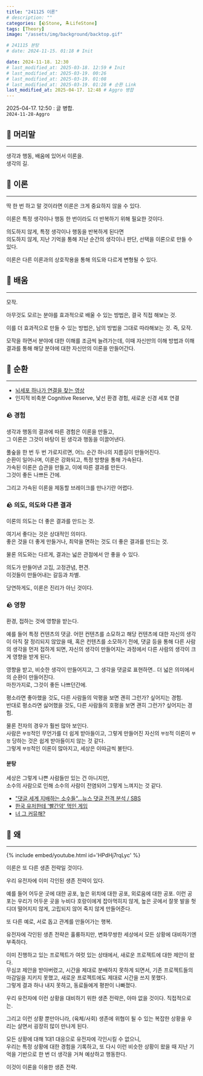 ```yaml
---
title: "241125 이론"
# description: ""
categories: [🪨Stone, 🏝️LifeStone]
tags: [Theory]
image: "/assets/img/background/backtop.gif"

# 241115 분탕
# date: 2024-11-15. 01:18 # Init

date: 2024-11-18. 12:30
# last_modified_at: 2025-03-18. 12:59 # Init
# last_modified_at: 2025-03-19. 00:26
# last_modified_at: 2025-03-19. 01:08
# last_modified_at: 2025-03-19. 01:28 # 순환 Link
last_modified_at: 2025-04-17. 12:48 # Aggro 병합
---
```


2025-04-17. 12:50 : 글 병합.  
`2024-11-28-Aggro`  

## 🗿 머리말

---

생각과 행동, 배움에 있어서 이론을.  
생각의 길.  

## 🗿 이론

---

딱 한 번 하고 말 것이라면 이론은 크게 중요하지 않을 수 있다.  

이론은 특정 생각이나 행동 한 번이라도 더 반복하기 위해 필요한 것이다.  

의도하지 않게, 특정 생각이나 행동을 반복하게 된다면  
의도하지 않게, 지난 기억을 통해 지난 순간의 생각이나 판단, 선택을 이론으로 만들 수 있다.  

이론은 다른 이론과의 상호작용을 통해 의도와 다르게 변형될 수 있다.  

## 🗿 배움

---

모작.  

아무것도 모르는 분야를 효과적으로 배울 수 있는 방법은, 결국 직접 해보는 것.  

이를 더 효과적으로 만들 수 있는 방법은, 남의 방법을 그대로 따라해보는 것. 즉, 모작.  

모작을 하면서 분야에 대한 이해를 조금씩 늘려가는데, 이때 자신만의 이해 방법과 이해 결과를 통해 해당 분야에 대한 자신만의 이론을 만들어간다.  

## 🗿 순환

---

- [뇌세포 하나가 연결을 찾는 영상](https://old.reddit.com/r/interestingasfuck/comments/10i0dn3/single_brain_cell_looking_for_a_connection/)
- 인지적 비축분 Cognitive Reserve, 낯선 환경 경험, 새로운 신경 세포 연결

### 🪨 경험

생각과 행동의 결과에 따른 경험은 이론을 만들고,  
그 이론은 그것이 바탕이 된 생각과 행동을 이끌어낸다.  

풀숲을 한 번 두 번 가로지르면, 어느 순간 하나의 지름길이 만들어진다.  
순환이 일어나며, 이론은 강화되고, 특정 방향을 통해 가속된다.  
가속된 이론은 습관을 만들고, 이에 따른 결과를 만든다.  
그것이 좋든 나쁘든 간에.  

그리고 가속된 이론을 제동할 브레이크를 만나기란 어렵다.  

### 🪨 의도, 의도와 다른 결과

이론의 의도는 더 좋은 결과를 만드는 것.  

여기서 좋다는 것은 상대적인 의미다.  
좋은 것을 더 좋게 만들거나, 최악을 면하는 것도 더 좋은 결과를 만드는 것.  

물론 의도와는 다르게, 결과는 넓은 관점에서 안 좋을 수 있다.  

의도가 만들어낸 고집, 고정관념, 편견.  
이것들이 만들어내는 갈등과 차별.  

당연하게도, 이론은 진리가 아닌 것이다.  

### 🪨 영향

환경, 접하는 것에 영향을 받는다.  

예를 들어 특정 컨텐츠의 댓글. 어떤 컨텐츠를 소모하고 해당 컨텐츠에 대한 자신의 생각이 아직 잘 정리되지 않았을 때, 혹은 컨텐츠를 소모하기 전에, 댓글 등을 통해 다른 사람의 생각을 먼저 접하게 되면, 자신의 생각이 만들어지는 과정에서 다른 사람의 생각이 크게 영향을 받게 된다.  

영향을 받고, 비슷한 생각이 만들어지고, 그 생각을 댓글로 표현하면.. 더 넓은 의미에서의 순환이 만들어진다.  
마찬가지로, 그것이 좋든 나쁘던간에.  

평소라면 좋아했을 것도, 다른 사람들의 악평을 보면 괜히 그런가? 싶어지는 경험.  
반대로 평소라면 싫어했을 것도, 다른 사람들의 호평을 보면 괜히 그런가? 싶어지는 경험.  

물론 전자의 경우가 훨씬 많아 보인다.  
사람은 `부정`적인 무언가를 더 쉽게 받아들이고, 그렇게 만들어진 자신의 `부정`적 이론이 `부정` 당하는 것은 쉽게 받아들이지 않는 것 같다.  
그렇게 `부정`적인 이론이 많아지고, 세상은 이따금씩 불탄다.  

#### 분탕

세상은 그렇게 나쁜 사람들만 있는 건 아니지만,  
소수의 사람으로 인해 소수의 사람이 전염되어 그렇게 느껴지는 것 같다.  

- ["댓글 세계 지배하는 소수들"…뉴스 댓글 전격 분석 / SBS](https://youtu.be/3t-2F30S8fY?si=Q8FLUUkKw_XKiHRl)
- [한국 유저한테 '빨간약' 먹인 게임](https://youtube.com/shorts/ZXosx6107ro?si=OUjcFlVt9BcZ-qMT)
- [너 그 커뮤해?](https://youtu.be/N2CuVR5wrg0?si=oyWiKOFkaTGUCdUQ)


## 🗿 왜

---

{% include embed/youtube.html id='HPdHj7rqLyc' %}

이론은 또 다른 생존 전략일 것이다.  

우리 유전자에 이미 각인된 생존 전략이 있다.  

예를 들어 어두운 곳에 대한 공포, 높은 위치에 대한 공포, 외로움에 대한 공포.
이런 공포는 우리가 어두운 곳을 누비다 호랑이에게 잡아먹히지 않게, 높은 곳에서 잘못 발을 헛디뎌 떨어지지 않게, 고립되지 않어 죽지 않게 만들어준다.  

또 다른 예로, 서로 돕고 관계를 만들어가는 행복.  

유전자에 각인된 생존 전략은 훌륭하지만, 변화무쌍한 세상에서 모든 상황에 대비하기엔 부족하다.  

이미 진행하고 있는 프로젝트가 여럿 있는 상태에서, 새로운 프로젝트에 대한 제안이 왔다.  
무심코 제안을 받아버렸고, 시간을 제대로 분배하지 못하게 되면서, 기존 프로젝트들의 마감일을 지키지 못했고, 새로운 프로젝트에도 제대로 시간을 쓰지 못했다.  
그렇게 결과 하나 내지 못하고, 동료들에게 평판이 나빠졌다.  

우리 유전자에 이런 상황을 대비하기 위한 생존 전략은, 아마 없을 것이다. 직접적으로는.  

그리고 이런 상황 뿐만아니라, (육체/사회) 생존에 위협이 될 수 있는 복잡한 상황을 우리는 살면서 굉장히 많이 만나게 된다.  

모든 상황에 대해 1대1 대응으로 유전자에 각인시킬 수 없으니,  
우리는 특정 상황에 대한 경험을 기록하고, 또 다시 이런 비슷한 상황이 왔을 때 지난 기억을 기반으로 한 번 더 생각을 거쳐 예상하고 행동한다.  

이것이 이론을 이용한 생존 전략.  
